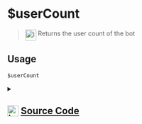 # $userCount
> <img align="top" src="https://upload.wikimedia.org/wikipedia/commons/thumb/e/e4/Infobox_info_icon.svg/160px-Infobox_info_icon.svg.png?20150409153300" alt="image" width="25" height="auto"> Returns the user count of the bot
## Usage
```
$userCount
```
<details>
<summary>
    
## <img align="top" src="https://cdn4.iconfinder.com/data/icons/iconsimple-logotypes/512/github-512.png" alt="image" width="25" height="auto">  [Source Code](https://github.com/tryforge/ForgeScript-V2/blob/main/src/native/userCount.ts)
    
</summary>
    
```ts
import { NativeFunction, Return } from "../structures"

export default new NativeFunction({
    name: "$userCount",
    version: "1.0.0",
    description: "Returns the user count of the bot",
    unwrap: true,
    execute(ctx) {
        return this.success(ctx.client.guilds.cache.reduce((x, y) => x + (y.memberCount || 0), 0))
    },
})

```
    
</details>